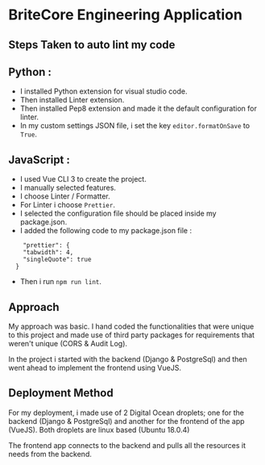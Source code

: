 # BriteCore Engineering Application

## Steps Taken to auto lint my code

## Python :

- I installed Python extension  for visual studio code.
- Then installed Linter extension.
- Then installed Pep8 extension and made it the default configuration for linter.
- In my custom settings JSON file, i set the key `editor.formatOnSave` to `True`. 

## JavaScript :

- I used Vue CLI 3 to create the project.
- I manually selected features.
- I choose Linter / Formatter.
- For Linter i choose `Prettier`.
- I selected the configuration file should be placed inside my package.json.
- I added the following code to my package.json file :

```
    "prettier": {
    "tabwidth": 4,
    "singleQuote": true
  }
```

- Then i run `npm run lint`.

## Approach

My approach was basic. I hand coded the functionalities that were unique to this project and made use of third party packages for requirements that weren't unique (CORS & Audit Log).

In the project i started with the  backend (Django & PostgreSql) and then went ahead to implement the frontend using VueJS.



## Deployment Method

For my deployment, i made use of 2 Digital Ocean droplets; one for the backend (Django & PostgreSql) and another for the frontend of the app (VueJS).
Both droplets are linux based (Ubuntu 18.0.4) 

The frontend app connects to the backend and pulls all the resources it needs from the backend.
